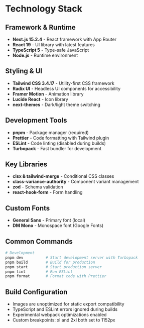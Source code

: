 # Technology Stack

## Framework & Runtime

- **Next.js 15.2.4** - React framework with App Router
- **React 19** - UI library with latest features
- **TypeScript 5** - Type-safe JavaScript
- **Node.js** - Runtime environment

## Styling & UI

- **Tailwind CSS 3.4.17** - Utility-first CSS framework
- **Radix UI** - Headless UI components for accessibility
- **Framer Motion** - Animation library
- **Lucide React** - Icon library
- **next-themes** - Dark/light theme switching

## Development Tools

- **pnpm** - Package manager (required)
- **Prettier** - Code formatting with Tailwind plugin
- **ESLint** - Code linting (disabled during builds)
- **Turbopack** - Fast bundler for development

## Key Libraries

- **clsx & tailwind-merge** - Conditional CSS classes
- **class-variance-authority** - Component variant management
- **zod** - Schema validation
- **react-hook-form** - Form handling

## Custom Fonts

- **General Sans** - Primary font (local)
- **DM Mono** - Monospace font (Google Fonts)

## Common Commands

```bash
# Development
pnpm dev          # Start development server with Turbopack
pnpm build        # Build for production
pnpm start        # Start production server
pnpm lint         # Run ESLint
pnpm format       # Format code with Prettier
```

## Build Configuration

- Images are unoptimized for static export compatibility
- TypeScript and ESLint errors ignored during builds
- Experimental webpack optimizations enabled
- Custom breakpoints: xl and 2xl both set to 1152px
